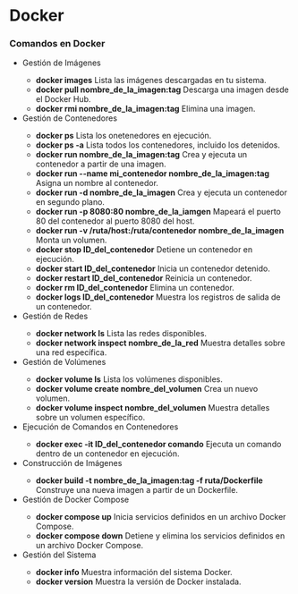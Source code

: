 <h1>Docker</h1>

<h3>Comandos en Docker</h3>

<ul>
  <li>Gestión de Imágenes</li>
  <ul>
    <li><b>docker images</b> Lista las imágenes descargadas en tu sistema.</li>
    <li><b>docker pull nombre_de_la_imagen:tag</b> Descarga una imagen desde el Docker Hub.</li>
    <li><b>docker rmi nombre_de_la_imagen:tag</b> Elimina una imagen.</li>
  </ul>
  <li>Gestión de Contenedores</li>
  <ul>
    <li><b>docker ps</b> Lista los onetenedores en ejecución.</li>
    <li><b>docker ps -a</b> Lista todos los contenedores, incluido los detenidos.</li>
    <li><b>docker run nombre_de_la_imagen:tag</b> Crea y ejecuta un contenedor a partir de una imagen.</li>
    <li><b>docker run --name mi_contenedor nombre_de_la_imagen:tag</b> Asigna un nombre al contenedor.</li>
    <li><b>docker run -d nombre_de_la_imagen</b> Crea y ejecuta un contenedor en segundo plano.</li>
    <li><b>docker run -p 8080:80 nombre_de_la_iamgen</b> Mapeará el puerto 80 del contenedor al puerto 8080 del host.</li>
    <li><b>docker run -v /ruta/host:/ruta/contenedor nombre_de_la_imagen</b> Monta un volumen.</li>
    <li><b>docker stop ID_del_contenedor</b> Detiene un contenedor en ejecución.</li>
    <li><b>docker start ID_del_contenedor</b> Inicia un contenedor detenido.</li>
    <li><b>docker restart ID_del_contenedor</b> Reinicia un contenedor.</li>
    <li><b>docker rm ID_del_contenedor</b> Elimina un contenedor.</li>
    <li><b>docker logs ID_del_contenedor</b> Muestra los registros de salida de un contenedor.</li>
  </ul>
  <li>Gestión de Redes</li>
  <ul>
    <li><b>docker network ls</b> Lista las redes disponibles.</li>
    <li><b>docker network inspect nombre_de_la_red</b> Muestra detalles sobre una red específica.</li>
  </ul>
  <li>Gestión de Volúmenes</li>
  <ul>
    <li><b>docker volume ls</b> Lista los volúmenes disponibles.</li>
    <li><b>docker volume create nombre_del_volumen</b> Crea un nuevo volumen.</li>
    <li><b>docker volume inspect nombre_del_volumen</b> Muestra detalles sobre un volumen específico.</li>
  </ul>
  <li>Ejecución de Comandos en Contenedores</li>
  <ul>
    <li><b>docker exec -it ID_del_contenedor comando</b> Ejecuta un comando dentro de un contenedor en ejecución.</li>
  </ul>
  <li>Construcción de Imágenes</li>
  <ul>
    <li><b>docker build -t nombre_de_la_imagen:tag -f ruta/Dockerfile</b> Construye una nueva imagen a partir de un Dockerfile.</li>
  </ul>
  <li>Gestión de Docker Compose</li>
  <ul>
    <li><b>docker compose up</b> Inicia servicios definidos en un archivo Docker Compose.</li>
    <li><b>docker compose down</b> Detiene y elimina los servicios definidos en un archivo Docker Compose.</li>
  </ul>
  <li>Gestión del Sistema</li>
  <ul>
    <li><b>docker info</b> Muestra información del sistema Docker.</li>
    <li><b>docker version</b> Muestra la versión de Docker instalada.</li>
  </ul>